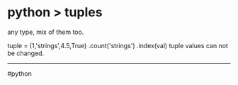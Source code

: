 # python > tuples

any type, mix of them too.

tuple = (1,'strings',4.5,True)
	.count('strings')
	.index(val)
tuple values can not be changed.




- - -
#python